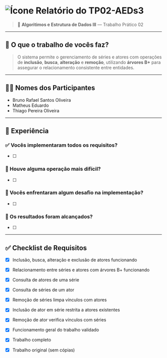 # ![Ícone](https://static.wikia.nocookie.net/minecraft_gamepedia/images/5/54/Golden_Apple_JE2_BE2.png/revision/latest/thumbnail/width/40/height/40?cb=20200521041809) Relatório do TP02-AEDs3

> 🧠 **Algoritimos e Estrutura de Dados III** — Trabalho Prático 02  
---

## 📌 O que o trabalho de vocês faz?
> O sistema permite o gerenciamento de séries e atores com operações de **inclusão**, **busca**, **alteração** e **remoção**, utilizando **árvores B+** para assegurar o relacionamento consistente entre entidades.

---

## 👨‍💻 Nomes dos Participantes
- Bruno Rafael Santos Oliveira  
- Matheus Eduardo  
- Thiago Pereira Oliveira

---

## 🧪 Experiência

### ✅ Vocês implementaram todos os requisitos?
- [ ]

### 🧩 Houve alguma operação mais difícil?
- [ ]

### 🧱 Vocês enfrentaram algum desafio na implementação?
- [ ]

### 🎯 Os resultados foram alcançados?
- [ ]

---

## ✅ Checklist de Requisitos

- [x] Inclusão, busca, alteração e exclusão de atores funcionando
- [x] Relacionamento entre séries e atores com árvores B+ funcionando
- [x] Consulta de atores de uma série
- [x] Consulta de séries de um ator
- [x] Remoção de séries limpa vínculos com atores
- [x] Inclusão de ator em série restrita a atores existentes
- [x] Remoção de ator verifica vínculos com séries
- [x] Funcionamento geral do trabalho validado
- [x] Trabalho completo
- [x] Trabalho original (sem cópias)

